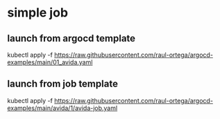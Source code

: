 # simple job

## launch from argocd template

kubectl apply -f https://raw.githubusercontent.com/raul-ortega/argocd-examples/main/01_avida.yaml


## launch from job template

kubectl apply -f https://raw.githubusercontent.com/raul-ortega/argocd-examples/main/avida/1/avida-job.yaml
